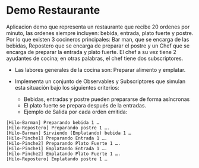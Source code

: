 # Demo Restaurante

Aplicacion demo que representa un restaurante que recibe 20 ordenes por minuto, las ordenes siempre incluyen: bebida, entrada, plato fuerte y postre. Por lo que existen 3 cocineros principales: Bar man, que se encarga de las bebidas, Repostero que se encarga de preparar el postre y un Chef que se encarga de preparar la entrada y plato fuerte. El chef a su vez tiene 2 ayudantes de cocina; en otras palabras, el chef tiene dos subscriptores.
- Las labores generales de la cocina son: Preparar alimento y emplatar.
- Implementa un conjunto de Observables y Subscriptores que simulan esta situación bajo los siguientes criterios:

  - Bebidas, entradas y postre pueden prepararse de forma asíncronas
  - El plato fuerte se prepara después de la entradas.
  - Ejemplo de Salida por cada orden emitida:
```
[Hilo-Barman] Preparando bebida 1 …
[Hilo-Repostero] Preparando postre 1 ….
[Hilo-Barman] Sirviendo (Emplatando) bebida 1 …
[Hilo-Pinche1] Preparando Entrada 1 ….
[Hilo-Pinche2] Preparando Plato Fuerte 1 ….
[Hilo-Pinche1] Emplatando Entrada 1 ….
[Hilo-Pinche2] Emplatando Plato Fuerte 1 ….
[Hilo-Repostero] Emplatando postre 1 …
```
